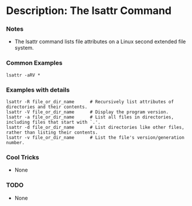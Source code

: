 # Description: The lsattr Command

### Notes
* The lsattr command lists file attributes on a Linux second extended file system.

### Common Examples
```shell
lsattr -aRV *
```

### Examples with details
```shell
lsattr -R file_or_dir_name      # Recursively list attributes of directories and their contents.
lsattr -V file_or_dir_name      # Display the program version.
lsattr -a file_or_dir_name      # List all files in directories, including files that start with `.'.
lsattr -d file_or_dir_name      # List directories like other files, rather than listing their contents.
lsattr -v file_or_dir_name      # List the file's version/generation number.
```

### Cool Tricks
* None

### TODO
* None
